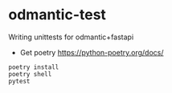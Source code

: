 # odmantic-test
Writing unittests for odmantic+fastapi


* Get poetry https://python-poetry.org/docs/

```
poetry install
poetry shell
pytest
```
